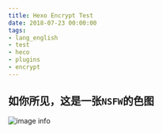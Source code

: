 ```yaml
---
title: Hexo Encrypt Test
date: 2018-07-23 00:00:00
tags: 
- lang_english
- test
- heco
- plugins
- encrypt
---
```

## 如你所见，这是一张`NSFW`的色图
![image info](./2018-07-23-Hexo_encrypt_test/pink_pls2.png)